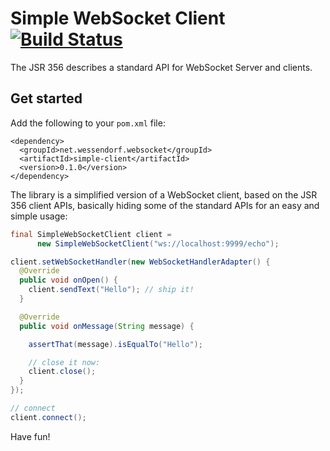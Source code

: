 # Simple WebSocket Client [![Build Status](https://travis-ci.org/matzew/simple-websocket-client.png)](https://travis-ci.org/matzew/simple-websocket-client)


The JSR 356 describes a standard API for WebSocket Server and clients.

## Get started

Add the following to your ```pom.xml``` file:

```
<dependency>
  <groupId>net.wessendorf.websocket</groupId>
  <artifactId>simple-client</artifactId>
  <version>0.1.0</version>
</dependency>
```

The library is a simplified version of a WebSocket client, based on the JSR 356 client APIs, basically hiding some of the standard APIs for an easy and simple usage:

```java
final SimpleWebSocketClient client =
      new SimpleWebSocketClient("ws://localhost:9999/echo");

client.setWebSocketHandler(new WebSocketHandlerAdapter() {
  @Override
  public void onOpen() {
    client.sendText("Hello"); // ship it!
  }

  @Override
  public void onMessage(String message) {

    assertThat(message).isEqualTo("Hello");

    // close it now:
    client.close();
  }
});

// connect
client.connect();
```

Have fun!
